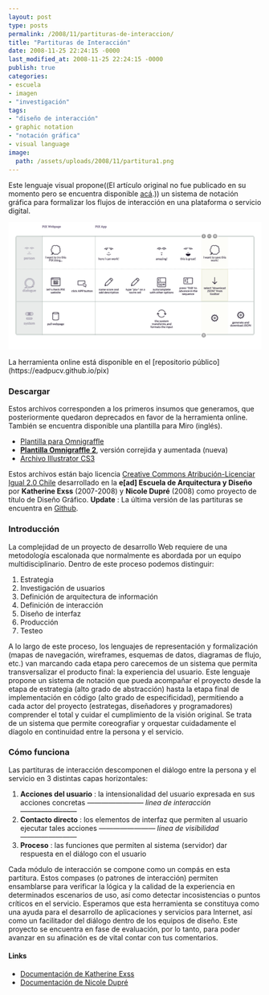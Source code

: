 ```yaml
---
layout: post
type: posts
permalink: /2008/11/partituras-de-interaccion/
title: "Partituras de Interacción"
date: 2008-11-25 22:24:15 -0000
last_modified_at: 2008-11-25 22:24:15 -0000
publish: true
categories:
- escuela
- imagen
- "investigación"
tags:
- "diseño de interacción"
- graphic notation
- "notación gráfica"
- visual language
image:
  path: /assets/uploads/2008/11/partitura1.png
---
```

Este lenguaje visual propone((El artículo original no fue publicado en su momento pero se encuentra disponible [acá](https://www.researchgate.net/publication/387997690_PiX_Language_Proposal_Interaction_Notation_for_Digital_Systems_Design).)) un sistema de notación gráfica para formalizar los flujos de interacción en una plataforma o servicio digital.

![Imagen de una partitura en la herramienta en línea, disponible en github](/assets/uploads/2008/11/pix.png)
<p class='caption'>La herramienta online está disponible en el [repositorio público](https://eadpucv.github.io/pix)</p>

### Descargar
Estos archivos corresponden a los primeros insumos que generamos, que posteriormente quedaron deprecados en favor de la herramienta online. También se encuentra disponible una plantilla para Miro (inglés).

* [Plantilla para Omnigraffle](http://wiki.ead.pucv.cl/images/c/c1/Alfa_2.0.stencil.zip)
* [**Plantilla Omnigraffle 2**](http://www.herbertspencer.net/archivo/interaction-score.gstencil.zip), versión correjida y aumentada (nueva)
* [Archivo Illustrator CS3](http://wiki.ead.pucv.cl/images/8/83/Alfa_2.0.ait.zip)

Estos archivos están bajo licencia [Creative Commons Atribución-Licenciar Igual 2.0 Chile](http://creativecommons.org/licenses/by-sa/2.0/cl/ "Licencia del trabajo") desarrollado en la **e[ad] Escuela de Arquitectura y Diseño** por **Katherine Exss** (2007-2008) y **Nicole Dupré** (2008) como proyecto de título de Diseño Gráfico. **Update** : La última versión de las partituras se encuentra en [Github](https://github.com/hspencer/Partituras-de-Interaccion).

### Introducción

La complejidad de un proyecto de desarrollo Web requiere de una metodología escalonada que normalmente es abordada por un equipo multidisciplinario. Dentro de este proceso podemos distinguir:

  1. Estrategia
  2. Investigación de usuarios
  3. Definición de arquitectura de información
  4. Definición de interacción
  5. Diseño de interfaz
  6. Producción
  7. Testeo

A lo largo de este proceso, los lenguajes de representación y formalización (mapas de navegación, wireframes, esquemas de datos, diagramas de flujo, etc.) van marcando cada etapa pero carecemos de un sistema que permita transversalizar el producto final: la experiencia del usuario. Este lenguaje propone un sistema de notación que pueda acompañar el proyecto desde la etapa de estrategia (alto grado de abstracción) hasta la etapa final de implementación en código (alto grado de especificidad), permitiendo a cada actor del proyecto (estrategas, diseñadores y programadores) comprender el total y cuidar el cumplimiento de la visión original. Se trata de un sistema que permite coreografiar y orquestar cuidadamente el díagolo en continuidad entre la persona y el servicio.

### Cómo funciona

Las partituras de interacción descomponen el diálogo entre la persona y el servicio en 3 distintas capas horizontales:

  1. **Acciones del usuario** : la intensionalidad del usuario expresada en sus acciones concretas _———————— línea de interacción ————————_
  2. **Contacto directo** : los elementos de interfaz que permiten al usuario ejecutar tales acciones _———————— línea de visibilidad ————————_
  3. **Proceso** : las funciones que permiten al sistema (servidor) dar respuesta en el diálogo con el usuario

Cada módulo de interacción se compone como un compás en esta partitura. Estos compases (o patrones de interacción) permiten ensamblarse para verificar la lógica y la calidad de la experiencia en determinados escenarios de uso, así como detectar incosistencias o puntos críticos en el servicio. Esperamos que esta herramienta se constituya como una ayuda para el desarrollo de aplicaciones y servicios para Internet, así como un facilitador del diálogo dentro de los equipos de diseño. Este proyecto se encuentra en fase de evaluación, por lo tanto, para poder avanzar en su afinación es de vital contar con tus comentarios.

#### Links

* [Documentación de Katherine Exss](http://wiki.ead.pucv.cl/index.php/Lenguajes_Visuales_para_la_Interacci%C3%B3n "en Wiki Casiopea")
* [Documentación de Nicole Dupré](http://wiki.ead.pucv.cl/index.php/Partituras_de_Interacci%C3%B3n "en Wiki Casiopea")
